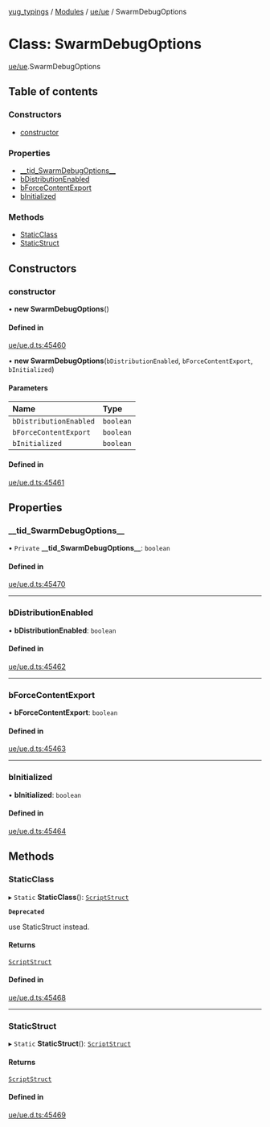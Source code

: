 [yug_typings](../README.md) / [Modules](../modules.md) / [ue/ue](../modules/ue_ue.md) / SwarmDebugOptions

# Class: SwarmDebugOptions

[ue/ue](../modules/ue_ue.md).SwarmDebugOptions

## Table of contents

### Constructors

- [constructor](ue_ue.SwarmDebugOptions.md#constructor)

### Properties

- [\_\_tid\_SwarmDebugOptions\_\_](ue_ue.SwarmDebugOptions.md#__tid_swarmdebugoptions__)
- [bDistributionEnabled](ue_ue.SwarmDebugOptions.md#bdistributionenabled)
- [bForceContentExport](ue_ue.SwarmDebugOptions.md#bforcecontentexport)
- [bInitialized](ue_ue.SwarmDebugOptions.md#binitialized)

### Methods

- [StaticClass](ue_ue.SwarmDebugOptions.md#staticclass)
- [StaticStruct](ue_ue.SwarmDebugOptions.md#staticstruct)

## Constructors

### constructor

• **new SwarmDebugOptions**()

#### Defined in

[ue/ue.d.ts:45460](https://github.com/YugMetaverse/yug_typings/blob/b7d9b19/ue/ue.d.ts#L45460)

• **new SwarmDebugOptions**(`bDistributionEnabled`, `bForceContentExport`, `bInitialized`)

#### Parameters

| Name | Type |
| :------ | :------ |
| `bDistributionEnabled` | `boolean` |
| `bForceContentExport` | `boolean` |
| `bInitialized` | `boolean` |

#### Defined in

[ue/ue.d.ts:45461](https://github.com/YugMetaverse/yug_typings/blob/b7d9b19/ue/ue.d.ts#L45461)

## Properties

### \_\_tid\_SwarmDebugOptions\_\_

• `Private` **\_\_tid\_SwarmDebugOptions\_\_**: `boolean`

#### Defined in

[ue/ue.d.ts:45470](https://github.com/YugMetaverse/yug_typings/blob/b7d9b19/ue/ue.d.ts#L45470)

___

### bDistributionEnabled

• **bDistributionEnabled**: `boolean`

#### Defined in

[ue/ue.d.ts:45462](https://github.com/YugMetaverse/yug_typings/blob/b7d9b19/ue/ue.d.ts#L45462)

___

### bForceContentExport

• **bForceContentExport**: `boolean`

#### Defined in

[ue/ue.d.ts:45463](https://github.com/YugMetaverse/yug_typings/blob/b7d9b19/ue/ue.d.ts#L45463)

___

### bInitialized

• **bInitialized**: `boolean`

#### Defined in

[ue/ue.d.ts:45464](https://github.com/YugMetaverse/yug_typings/blob/b7d9b19/ue/ue.d.ts#L45464)

## Methods

### StaticClass

▸ `Static` **StaticClass**(): [`ScriptStruct`](ue_ue.ScriptStruct.md)

**`Deprecated`**

use StaticStruct instead.

#### Returns

[`ScriptStruct`](ue_ue.ScriptStruct.md)

#### Defined in

[ue/ue.d.ts:45468](https://github.com/YugMetaverse/yug_typings/blob/b7d9b19/ue/ue.d.ts#L45468)

___

### StaticStruct

▸ `Static` **StaticStruct**(): [`ScriptStruct`](ue_ue.ScriptStruct.md)

#### Returns

[`ScriptStruct`](ue_ue.ScriptStruct.md)

#### Defined in

[ue/ue.d.ts:45469](https://github.com/YugMetaverse/yug_typings/blob/b7d9b19/ue/ue.d.ts#L45469)
